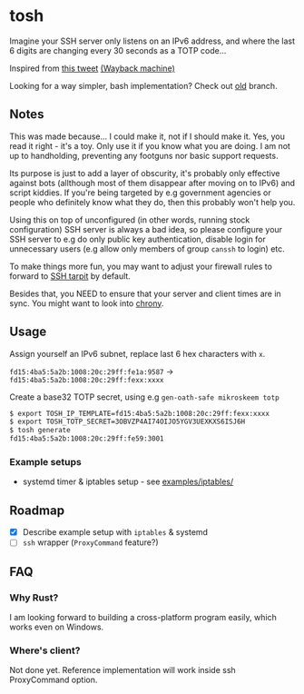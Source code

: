 # tosh

Imagine your SSH server only listens on an IPv6 address, and where the last 6 digits are changing every 30 seconds as a TOTP code...

Inspired from [this tweet](https://twitter.com/kistel/status/1395375108315824130) [(Wayback machine)](https://web.archive.org/web/20210521215858/https://twitter.com/kistel/status/1395375108315824130)

Looking for a way simpler, bash implementation? Check out [old](https://github.com/mikroskeem/tosh/tree/old) branch.

## Notes

This was made because... I could make it, not if I should make it. Yes, you read it right - it's a toy.
Only use it if you know what you are doing. I am not up to handholding, preventing any footguns nor basic support requests.

Its purpose is just to add a layer of obscurity, it's probably only effective against bots (allthough most of them disappear after moving on to IPv6)
and script kiddies. If you're being targeted by e.g government agencies or people who definitely know what they do, then this probably won't help you.

Using this on top of unconfigured (in other words, running stock configuration) SSH server is always a bad idea, so please configure your SSH server
to e.g do only public key authentication, disable login for unnecessary users (e.g allow only members of group `canssh` to login) etc.

To make things more fun, you may want to adjust your firewall rules to forward to [SSH tarpit](https://github.com/skeeto/endlessh) by default.

Besides that, you NEED to ensure that your server and client times are in sync. You might want to look into [chrony](https://chrony.tuxfamily.org/).

## Usage

Assign yourself an IPv6 subnet, replace last 6 hex characters with `x`.

`fd15:4ba5:5a2b:1008:20c:29ff:fe1a:9587` -> `fd15:4ba5:5a2b:1008:20c:29ff:fexx:xxxx`

Create a base32 TOTP secret, using e.g `gen-oath-safe mikroskeem totp`

```sh
$ export TOSH_IP_TEMPLATE=fd15:4ba5:5a2b:1008:20c:29ff:fexx:xxxx
$ export TOSH_TOTP_SECRET=3OBVZP4AI74OIJO5YGV3UEXKXS6ISJ6H
$ tosh generate
fd15:4ba5:5a2b:1008:20c:29ff:fe59:3001
```

### Example setups

- systemd timer & iptables setup - see [examples/iptables/](examples/iptables/)

## Roadmap
- [x] Describe example setup with `iptables` & systemd
- [ ] `ssh` wrapper (`ProxyCommand` feature?)

## FAQ

### Why Rust?

I am looking forward to building a cross-platform program easily, which works even on Windows.

### Where's client?

Not done yet. Reference implementation will work inside ssh ProxyCommand option.
